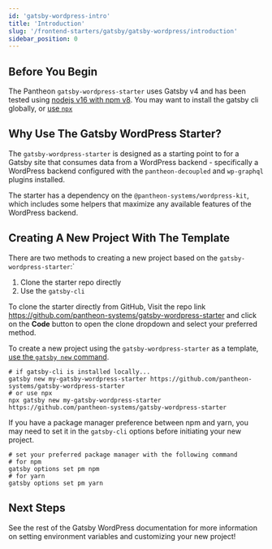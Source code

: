 ```yaml
---
id: 'gatsby-wordpress-intro'
title: 'Introduction'
slug: '/frontend-starters/gatsby/gatsby-wordpress/introduction'
sidebar_position: 0
---
```


## Before You Begin

The Pantheon `gatsby-wordpress-starter` uses Gatsby v4 and has been tested using
[nodejs v16 with npm v8](https://nodejs.org/en/download/). You may want to
install the gatsby cli globally, or
[use `npx`](https://www.npmjs.com/package/npx)

## Why Use The Gatsby WordPress Starter?

The `gatsby-wordpress-starter` is designed as a starting point to for a Gatsby
site that consumes data from a WordPress backend - specifically a WordPress
backend configured with the `pantheon-decoupled` and `wp-graphql` plugins
installed.

The starter has a dependency on the `@pantheon-systems/wordpress-kit`, which
includes some helpers that maximize any available features of the WordPress
backend.

## Creating A New Project With The Template

There are two methods to creating a new project based on the
`gatsby-wordpress-starter`:`

1. Clone the starter repo directly
2. Use the `gatsby-cli`

To clone the starter directly from GitHub, Visit the repo link
https://github.com/pantheon-systems/gatsby-wordpress-starter and click on the
**Code** button to open the clone dropdown and select your preferred method.

To create a new project using the `gatsby-wordpress-starter` as a template,
[use the `gatsby new` command](https://www.gatsbyjs.com/docs/reference/gatsby-cli/#creating-a-site-from-a-starter).

```shell
# if gatsby-cli is installed locally...
gatsby new my-gatsby-wordpress-starter https://github.com/pantheon-systems/gatsby-wordpress-starter
# or use npx
npx gatsby new my-gatsby-wordpress-starter https://github.com/pantheon-systems/gatsby-wordpress-starter
```

If you have a package manager preference between npm and yarn, you may need to
set it in the `gatsby-cli` options before initiating your new project.

```shell
# set your preferred package manager with the following command
# for npm
gatsby options set pm npm
# for yarn
gatsby options set pm yarn
```

## Next Steps

See the rest of the Gatsby WordPress documentation for more information on
setting environment variables and customizing your new project!
